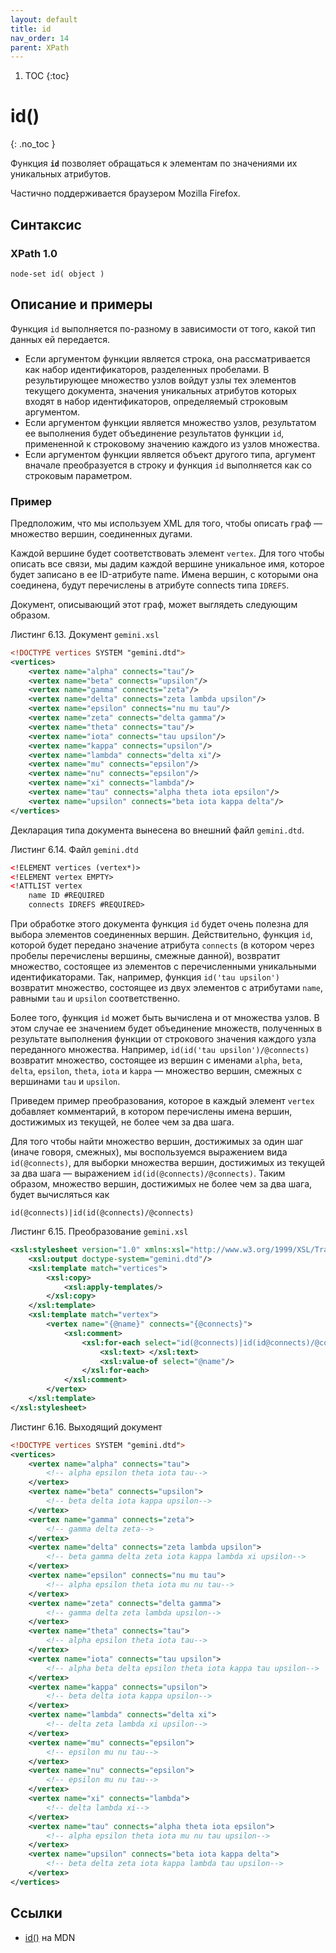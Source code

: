 ```yaml
---
layout: default
title: id
nav_order: 14
parent: XPath
---
```


<!-- prettier-ignore-start -->
1. TOC
{:toc}

# id()
{: .no_toc }
<!-- prettier-ignore-end -->

Функция **`id`** позволяет обращаться к элементам по значениями их уникальных атрибутов.

Частично поддерживается браузером Mozilla Firefox.

## Синтаксис

### XPath 1.0

```
node-set id( object )
```

## Описание и примеры

Функция `id` выполняется по-разному в зависимости от того, какой тип данных ей передается.

- Если аргументом функции является строка, она рассматривается как набор идентификаторов, разделенных пробелами. В результирующее множество узлов войдут узлы тех элементов текущего документа, значения уникальных атрибутов которых входят в набор идентификаторов, определяемый строковым аргументом.
- Если аргументом функции является множество узлов, результатом ее выполнения будет объединение результатов функции `id`, примененной к строковому значению каждого из узлов множества.
- Если аргументом функции является объект другого типа, аргумент вначале преобразуется в строку и функция `id` выполняется как со строковым параметром.

### Пример

Предположим, что мы используем XML для того, чтобы описать граф — множество вершин, соединенных дугами.

Каждой вершине будет соответствовать элемент `vertex`. Для того чтобы описать все связи, мы дадим каждой вершине уникальное имя, которое будет записано в ее ID-атрибуте name. Имена вершин, с которыми она соединена, будут перечислены в атрибуте connects типа `IDREFS`.

Документ, описывающий этот граф, может выглядеть следующим образом.

Листинг 6.13. Документ `gemini.xsl`

```xml
<!DOCTYPE vertices SYSTEM "gemini.dtd">
<vertices>
    <vertex name="alpha" connects="tau"/>
    <vertex name="beta" connects="upsilon"/>
    <vertex name="gamma" connects="zeta"/>
    <vertex name="delta" connects="zeta lambda upsilon"/>
    <vertex name="epsilon" connects="nu mu tau"/>
    <vertex name="zeta" connects="delta gamma"/>
    <vertex name="theta" connects="tau"/>
    <vertex name="iota" connects="tau upsilon"/>
    <vertex name="kappa" connects="upsilon"/>
    <vertex name="lambda" connects="delta xi"/>
    <vertex name="mu" connects="epsilon"/>
    <vertex name="nu" connects="epsilon"/>
    <vertex name="xi" connects="lambda"/>
    <vertex name="tau" connects="alpha theta iota epsilon"/>
    <vertex name="upsilon" connects="beta iota kappa delta"/>
</vertices>
```

Декларация типа документа вынесена во внешний файл `gemini.dtd`.

Листинг 6.14. Файл `gemini.dtd`

```xml
<!ELEMENT vertices (vertex*)>
<!ELEMENT vertex EMPTY>
<!ATTLIST vertex
    name ID #REQUIRED
    connects IDREFS #REQUIRED>
```

При обработке этого документа функция `id` будет очень полезна для выбора элементов соединенных вершин. Действительно, функция `id`, которой будет передано значение атрибута `connects` (в котором через пробелы перечислены вершины, смежные данной), возвратит множество, состоящее из элементов с перечисленными уникальными идентификаторами. Так, например, функция `id('tau upsilon')` возвратит множество, состоящее из двух элементов с атрибутами `name`, равными `tau` и `upsilon` соответственно.

Более того, функция `id` может быть вычислена и от множества узлов. В этом случае ее значением будет объединение множеств, полученных в результате выполнения функции от строкового значения каждого узла переданного множества. Например, `id(id('tau upsilon')/@connects)` возвратит множество, состоящее из вершин с именами `alpha`, `beta`, `delta`, `epsilon`, `theta`, `iota` и `kappa` — множество вершин, смежных с вершинами `tau` и `upsilon`.

Приведем пример преобразования, которое в каждый элемент `vertex` добавляет комментарий, в котором перечислены имена вершин, достижимых из текущей, не более чем за два шага.

Для того чтобы найти множество вершин, достижимых за один шаг (иначе говоря, смежных), мы воспользуемся выражением вида `id(@connects)`, для выборки множества вершин, достижимых из текущей за два шага — выражением `id(id(@connects)/@connects)`. Таким образом, множество вершин, достижимых не более чем за два шага, будет вычисляться как

```
id(@connects)|id(id(@connects)/@connects)
```

Листинг 6.15. Преобразование `gemini.xsl`

```xml
<xsl:stylesheet version="1.0" xmlns:xsl="http://www.w3.org/1999/XSL/Transform">
    <xsl:output doctype-system="gemini.dtd"/>
    <xsl:template match="vertices">
        <xsl:copy>
            <xsl:apply-templates/>
        </xsl:copy>
    </xsl:template>
    <xsl:template match="vertex">
        <vertex name="{@name}" connects="{@connects}">
            <xsl:comment>
                <xsl:for-each select="id(@connects)|id(id@connects)/@connects)">
                    <xsl:text> </xsl:text>
                    <xsl:value-of select="@name"/>
                </xsl:for-each>
            </xsl:comment>
        </vertex>
    </xsl:template>
</xsl:stylesheet>
```

Листинг 6.16. Выходящий документ

```xml
<!DOCTYPE vertices SYSTEM "gemini.dtd">
<vertices>
    <vertex name="alpha" connects="tau">
        <!-- alpha epsilon theta iota tau-->
    </vertex>
    <vertex name="beta" connects="upsilon">
        <!-- beta delta iota kappa upsilon-->
    </vertex>
    <vertex name="gamma" connects="zeta">
        <!-- gamma delta zeta-->
    </vertex>
    <vertex name="delta" connects="zeta lambda upsilon">
        <!-- beta gamma delta zeta iota kappa lambda xi upsilon-->
    </vertex>
    <vertex name="epsilon" connects="nu mu tau">
        <!-- alpha epsilon theta iota mu nu tau-->
    </vertex>
    <vertex name="zeta" connects="delta gamma">
        <!-- gamma delta zeta lambda upsilon-->
    </vertex>
    <vertex name="theta" connects="tau">
        <!-- alpha epsilon theta iota tau-->
    </vertex>
    <vertex name="iota" connects="tau upsilon">
        <!-- alpha beta delta epsilon theta iota kappa tau upsilon-->
    </vertex>
    <vertex name="kappa" connects="upsilon">
        <!-- beta delta iota kappa upsilon-->
    </vertex>
    <vertex name="lambda" connects="delta xi">
        <!-- delta zeta lambda xi upsilon-->
    </vertex>
    <vertex name="mu" connects="epsilon">
        <!-- epsilon mu nu tau-->
    </vertex>
    <vertex name="nu" connects="epsilon">
        <!-- epsilon mu nu tau-->
    </vertex>
    <vertex name="xi" connects="lambda">
        <!-- delta lambda xi-->
    </vertex>
    <vertex name="tau" connects="alpha theta iota epsilon">
        <!-- alpha epsilon theta iota mu nu tau upsilon-->
    </vertex>
    <vertex name="upsilon" connects="beta iota kappa delta">
        <!-- beta delta zeta iota kappa lambda tau upsilon-->
    </vertex>
</vertices>
```

## Ссылки

- [id()](https://developer.mozilla.org/en-US/docs/Web/XPath/Functions/id) на MDN
